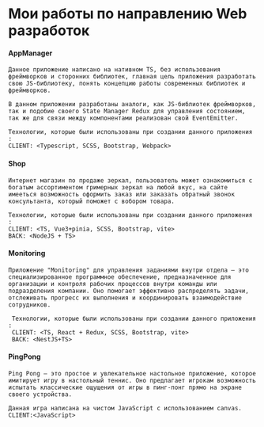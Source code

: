 # Мои работы по направлению Web разработок

#### AppManager 
    Данное приложение написано на нативном TS, без использования фреймворков и сторонних библиотек, главная цель приложения разработать свою JS-библиотеку, понять концепцию работы современных библиотек и фреймворков.

    В данном приложении разработаны аналоги, как JS-библиотек фреймворков, так и подобие своего State Manager Redux для управления состоянием, так же для связи между компонентами реализован свой EventEmitter.

    Технологии, которые были использованы при создании данного приложения :
    CLIENT: <Typescript, SCSS, Bootstrap, Webpack>


#### Shop
    Интернет магазин по продаже зеркал, пользователь может ознакомиться с богатым ассортиментом гримерных зеркал на любой вкус, на сайте имееться возможность оформить заказ или заказать обратный звонок консультанта, который поможет с вобором товара.

    Технологии, которые были использованы при создании данного приложения : 
    CLIENT: <TS, Vue3+pinia, SCSS, Bootstrap, vite>
    BACK: <NodeJS + TS>
    

#### Monitoring
    Приложение "Monitoring" для управления заданиями внутри отдела — это специализированное программное обеспечение, предназначенное для организации и контроля рабочих процессов внутри команды или подразделения компании. Оно помогает эффективно распределять задачи, отслеживать прогресс их выполнения и координировать взаимодействие сотрудников.

     Технологии, которые были использованы при создании данного приложения : 
     CLIENT: <TS, React + Redux, SCSS, Bootstrap, vite>
     BACK: <NestJS+TS>


#### PingPong
    Ping Pong — это простое и увлекательное настольное приложение, которое имитирует игру в настольный теннис. Оно предлагает игрокам возможность испытать классические ощущения от игры в пинг-понг прямо на экране своего устройства.

    Данная игра написана на чистом JavaScript с использованием canvas.
    CLIENT:<JavaScript>